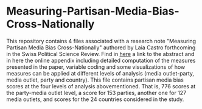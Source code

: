 # Measuring-Partisan-Media-Bias-Cross-Nationally
This repository contains 4 files associated with a research note "Measuring Partisan Media Bias Cross-Nationally" authored by Laia Castro forthcoming in the Swiss Political Science Review. Find in <a href="url">here</a> a link to the abstract and in here the online appendix including detailed computation of the measures presented in the paper, variable coding and some visualizations of how measures can be applied at different levels of analysis (media outlet-party, media outlet, party and country). This file contains partisan media bias scores at the four levels of analysis abovementioned. That is, 776 scores at the party-media outlet level, a score
for 153 parties, another one for 127 media outlets, and scores for the 24 countries considered in the study.
